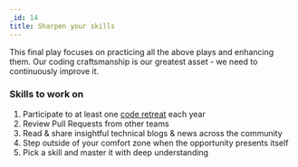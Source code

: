 ```yaml
---
_id: 14
title: Sharpen your skills
---
```


This final play focuses on practicing all the above plays and enhancing them. Our coding craftsmanship is our greatest asset - we need to continuously improve it. 

### Skills to work on

1. Participate to at least one [code retreat](https://www.coderetreat.org/) each year
1. Review Pull Requests from other teams
1. Read & share insightful technical blogs & news across the community
1. Step outside of your comfort zone when the opportunity presents itself
1. Pick a skill and master it with deep understanding
